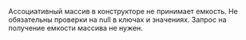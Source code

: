 Ассоциативный массив в конструкторе не принимает емкость.
Не обязательны проверки на null в ключах и значениях. 
Запрос на получение емкости массива не нужен. 